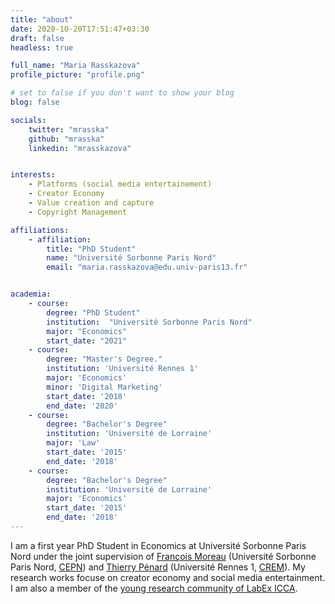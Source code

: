 ```yaml
---
title: "about"
date: 2020-10-20T17:51:47+03:30
draft: false
headless: true

full_name: "Maria Rasskazova"
profile_picture: "profile.png"

# set to false if you don't want to show your blog
blog: false

socials:
    twitter: "mrasska"
    github: "mrasska"
    linkedin: "mrasskazova"


interests:
    - Platforms (social media entertainement)
    - Creator Economy
    - Value creation and capture
    - Copyright Management

affiliations:
    - affiliation:
        title: "PhD Student"
        name: "Université Sorbonne Paris Nord"
        email: "maria.rasskazova@edu.univ-paris13.fr"


academia:
    - course:
        degree: "PhD Student"
        institution:  "Université Sorbonne Paris Nord"
        major: "Economics"
        start_date: "2021"
    - course:
        degree: "Master's Degree."
        institution: 'Université Rennes 1'
        major: 'Economics'
        minor: 'Digital Marketing'
        start_date: '2018'
        end_date: '2020'
    - course:
        degree: "Bachelor's Degree"
        institution: 'Université de Lorraine'
        major: 'Law'
        start_date: '2015'
        end_date: '2018'
    - course:
        degree: "Bachelor's Degree"
        institution: 'Université de Lorraine'
        major: 'Economics'
        start_date: '2015'
        end_date: '2018'
---
```


I am a first year PhD Student in Economics at Université Sorbonne Paris Nord under the joint supervision of [François Moreau][1] (Université Sorbonne Paris Nord, [CEPN][2]) and [Thierry Pénard][3] (Université Rennes 1, [CREM][4]). My research works focuse on creator economy and social media entertainment. 
I am also a member of the [young research community of LabEx ICCA][5].



[1]: https://scholar.google.com/citations?user=5h347F8AAAAJ
[2]: https://cepn.univ-paris13.fr/
[3]: https://scholar.google.com/citations?user=qGWULdwAAAAJ
[4]: https://crem.univ-rennes1.fr/
[5]: https://rjcicca.hypotheses.org/
